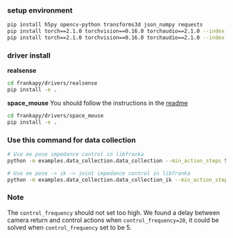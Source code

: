 ### setup environment
```bash
pip install h5py opencv-python transforms3d json_numpy requests
pip install torch==2.1.0 torchvision==0.16.0 torchaudio==2.1.0 --index-url https://download.pytorch.org/whl/cpu # cpu
pip install torch==2.1.0 torchvision==0.16.0 torchaudio==2.1.0 --index-url https://download.pytorch.org/whl/cu121 # gpu
```

### driver install

**realsense**
```bash 
cd frankapy/drivers/realsense 
pip install -e .
```

**space_mouse**
You should follow the instructions in the [readme](../../drivers/space_mouse/README.MD)
```bash 
cd frankapy/drivers/space_mouse
pip install -e .
```

### Use this command for data collection
```bash 
# Use ee pose impedance control in libfranka 
python -m examples.data_collection.data_collection --min_action_steps 50 --max_action_steps 1000 --instruction test --task_name bingwen  --episode_idx 1

# Use ee pose -> ik -> joint impedance control in libfranka
python -m examples.data_collection.data_collection_ik --min_action_steps 50 --max_action_steps 1000 --instruction test --task_name bingwen  --episode_idx 1 pos_scale 0.015 rot_scale 0.025 
```

### Note

The `control_frequency` should not set too high. We found a delay between camera return and control actions when `control_frequency=20`, it could be solved when `control_frequency` set to be 5.